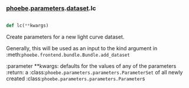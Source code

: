 ### [phoebe](phoebe.md).[parameters](phoebe.parameters.md).[dataset](phoebe.parameters.dataset.md).lc

```py

def lc(**kwargs)

```



Create parameters for a new light curve dataset.

Generally, this will be used as an input to the kind argument in
:meth:`phoebe.frontend.bundle.Bundle.add_dataset`

:parameter **kwargs: defaults for the values of any of the parameters
:return: a :class:`phoebe.parameters.parameters.ParameterSet` of all newly
    created :class:`phoebe.parameters.parameters.Parameter`s

